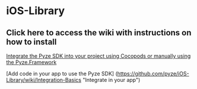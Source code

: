 # iOS-Library

## Click here to access the wiki with instructions on how to install
 
[Integrate the Pyze SDK into your project using Cocopods or manually using the Pyze.Framework](https://github.com/pyze/iOS-Library/wiki/Installation-Instructions "Installation Instructions")

[Add code in your app to use the Pyze SDK] (https://github.com/pyze/iOS-Library/wiki/Integration-Basics "Integrate in your app")
